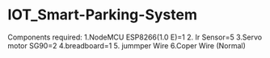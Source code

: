 # IOT_Smart-Parking-System

Components required:
1.NodeMCU ESP8266(1.0 E)=1
2. Ir Sensor=5
3.Servo motor SG90=2
4.breadboard=1
5. jummper Wire
6.Coper Wire (Normal)

